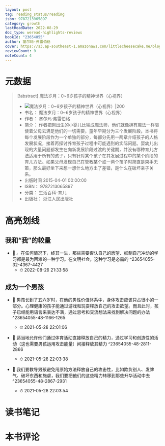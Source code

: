 ```yaml
---
layout: post
tag: reading_status/reading
isbn: 9787213065897
category: growth
lastReadDate: 2022-08-29
doc_type: weread-highlights-reviews
bookId: "23654055"
author: 塞尔玛·弗雷伯格
cover: https://s3.ap-southeast-1.amazonaws.com/littlecheesecake.me/blog-post/books/魔法岁月.jpg
reviewCount: 0
noteCount: 4
---
```

# 元数据
> [!abstract] 魔法岁月：0~6岁孩子的精神世界（心视界）
> - ![ 魔法岁月：0~6岁孩子的精神世界（心视界）|200](https://wfqqreader-1252317822.image.myqcloud.com/cover/55/23654055/t7_23654055.jpg)
> - 书名： 魔法岁月：0~6岁孩子的精神世界（心视界）
> - 作者： 塞尔玛·弗雷伯格
> - 简介： 作者把刚出生的小婴儿比喻成魔法师，他们就像拥有魔法一样驱使着父母去满足他们的一切需要。童年早期分为三个发展阶段，本书将每个发展阶段作为一个单独的部分，每部分先用一两章介绍孩子的人格发展状况，接着再探讨养育孩子过程中可能遇到的实际问题。婴幼儿出现的大量问题都发生在向新发展阶段过渡的关键期，并没有哪种育儿方法适用于所有的孩子，只有针对某个孩子在其发展过程中的某个阶段的育儿方法。如果父母发现自己在管教某个或一两个孩子时简直是束手无策，那么最好坐下来想一想什么地方出了差错，是什么在破坏亲子关系。
> - 出版时间 2015-04-01 00:00:00
> - ISBN： 9787213065897
> - 分类： 生活百科-育儿
> - 出版社： 浙江人民出版社

# 高亮划线

## 我和“我”的较量


- 📌 。在任何情况下，终其一生，那些需要否认自己的愿望、抑制自己冲动的学习都是最为困难的一种学习。在文明社会，这种学习是必需的 ^23654055-32-4367-4427
    - ⏱ 2022-08-29 21:33:58 
## 成为一个男孩


- 📌 男孩长到了五六岁时，在他的男性价值体系中，身体攻击应该只占很小的一部分。心理健康的孩子能通过游戏和玩耍释放自己的攻击欲望。而且此时，孩子已经能用语言来表达不满，通过思考和交流想法来找到解决问题的办法 ^23654055-48-1166-1265
    - ⏱ 2021-05-28 22:01:06 

- 📌 适当地允许他们通过体育活动直接释放自己的精力，通过学习和创造性的活动（这也需要男孩运用攻击能量）间接释放其精力 ^23654055-48-2811-2866
    - ⏱ 2021-05-28 22:03:38 

- 📌 我们要教导男孩避免用原始方法释放自己的攻击性，比如欺负别人、发脾气、破坏东西和施虐，我们要把他们的这些精力转移到那些升华活动中去 ^23654055-48-2867-2931
    - ⏱ 2021-05-28 22:03:54 
# 读书笔记

# 本书评论
